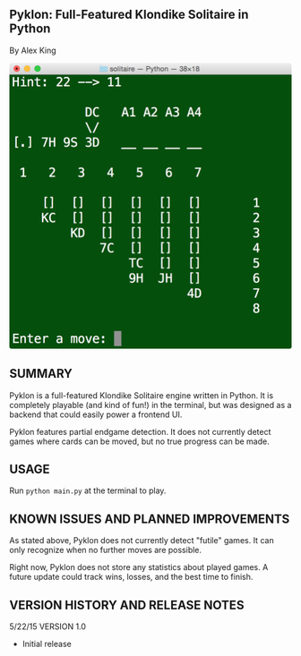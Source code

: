 Pyklon: Full-Featured Klondike Solitaire in Python
--------------------------------------------------
By Alex King

<img src="screen.png">

SUMMARY
-------
Pyklon is a full-featured Klondike Solitaire engine written in Python. It is 
completely playable (and kind of fun!) in the terminal, but was designed as a 
backend that could easily power a frontend UI.

Pyklon features partial endgame detection. It does not currently detect games
where cards can be moved, but no true progress can be made.

USAGE
-----

Run <code>python main.py</code> at the terminal to play.

KNOWN ISSUES AND PLANNED IMPROVEMENTS
-------------------------------------

As stated above, Pyklon does not currently detect "futile" games. It can only
recognize when no further moves are possible.

Right now, Pyklon does not store any statistics about played games. A future 
update could track wins, losses, and the best time to finish.


VERSION HISTORY AND RELEASE NOTES
---------------------------------

5/22/15 VERSION 1.0
  - Initial release
